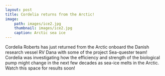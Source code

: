 ```yaml
---
layout: post
title: Cordelia returns from the Arctic!
image: 
    path: images/ice2.jpg
    thumbnail: images/ice2.jpg
    caption: Arctic sea ice
---
```


Cordelia Roberts has just returned from the Arctic onboard the Danish research vessel RV Dana with some of the project Sea-quester team! Cordelia was investigating how the efficiency and strength of the biological pump might change in the next few decades as sea-ice melts in the Arctic. Watch this space for results soon!


